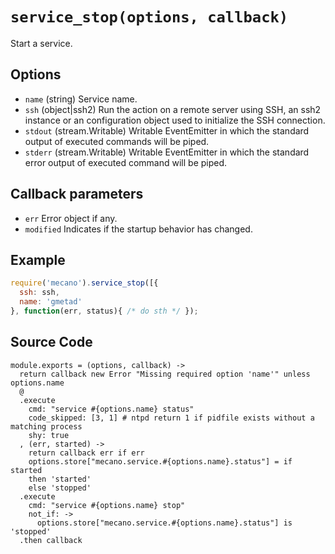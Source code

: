 
# `service_stop(options, callback)`

Start a service.

## Options

*   `name` (string)
    Service name.
*   `ssh` (object|ssh2)
    Run the action on a remote server using SSH, an ssh2 instance or an
    configuration object used to initialize the SSH connection.
*   `stdout` (stream.Writable)
    Writable EventEmitter in which the standard output of executed commands will
    be piped.
*   `stderr` (stream.Writable)
    Writable EventEmitter in which the standard error output of executed command
    will be piped.

## Callback parameters

*   `err`
    Error object if any.
*   `modified`
    Indicates if the startup behavior has changed.

## Example

```js
require('mecano').service_stop([{
  ssh: ssh,
  name: 'gmetad'
}, function(err, status){ /* do sth */ });
```

## Source Code

    module.exports = (options, callback) ->
      return callback new Error "Missing required option 'name'" unless options.name
      @
      .execute
        cmd: "service #{options.name} status"
        code_skipped: [3, 1] # ntpd return 1 if pidfile exists without a matching process
        shy: true
      , (err, started) ->
        return callback err if err
        options.store["mecano.service.#{options.name}.status"] = if started
        then 'started'
        else 'stopped'
      .execute
        cmd: "service #{options.name} stop"
        not_if: ->
          options.store["mecano.service.#{options.name}.status"] is 'stopped'
      .then callback

